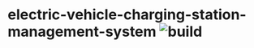 # electric-vehicle-charging-station-management-system ![build](https://github.com/rezaep/electric-vehicle-charging-station-management-system/workflows/build/badge.svg)